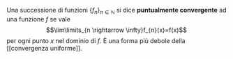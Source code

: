 Una successione di funzioni $\{f_{n}\}_{n\in\mathbb{N}}$ si dice **puntualmente convergente** ad una funzione $f$ se vale
$$\lim\limits_{n \rightarrow \infty}f_{n}(x)=f(x)$$
per ogni punto $x$ nel dominio di $f$. È una forma più debole della [[convergenza uniforme]].